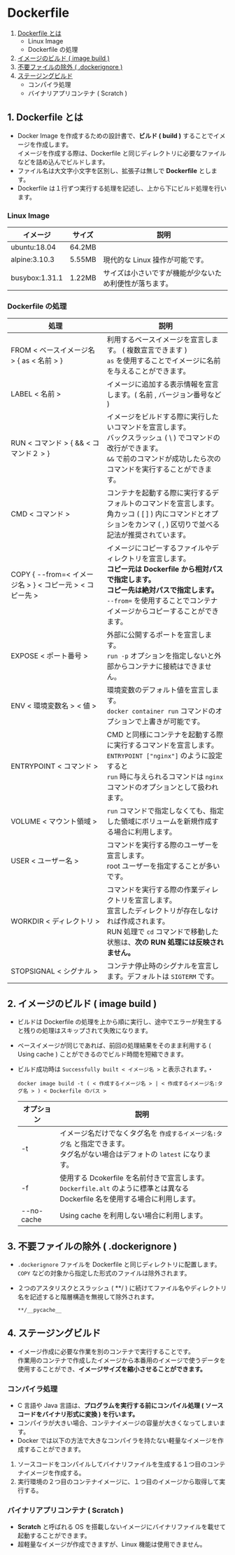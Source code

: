 # Dockerfile
1. [Dockerfile とは](#anchor1)
   - Linux Image
   - Dockerfile の処理
2. [イメージのビルド ( image build )](#anchor2)
3. [不要ファイルの除外 ( .dockerignore )](#anchor3)
4. [ステージングビルド](#anchor4)
   - コンパイラ処理
   - バイナリアプリコンテナ ( Scratch )

<a id="anchor1"></a>

## 1. Dockerfile とは
 - Docker Image を作成するための設計書で、**ビルド ( build )** することでイメージを作成します。<br>イメージを作成する際は、Dockerfile と同じディレクトリに必要なファイルなどを詰め込んでビルドします。
 - ファイル名は大文字小文字を区別し、拡張子は無しで **Dockerfile** とします。
 - Dockerfile は１行ずつ実行する処理を記述し、上から下にビルド処理を行います。

### Linux Image

|イメージ|サイズ|説明|
|----|----|---|
|ubuntu:18.04|64.2MB||
|alpine:3.10.3|5.55MB|現代的な Linux 操作が可能です。|
|busybox:1.31.1|1.22MB|サイズは小さいですが機能が少ないため利便性が落ちます。|

### Dockerfile の処理

|処理|説明|
|----|----|
|FROM < ベースイメージ名 > { as < 名前 > }|利用するベースイメージを宣言します。 ( 複数宣言できます )<br>` as ` を使用することでイメージに名前を与えることができます。|
|LABEL < 名前 >|イメージに追加する表示情報を宣言します。( 名前 , バージョン番号など )|
|RUN < コマンド > { && < コマンド２ > } |イメージをビルドする際に実行したいコマンドを宣言します。<br>バックスラッシュ ( \ ) でコマンドの改行ができます。<br>` && ` で前のコマンドが成功したら次のコマンドを実行することができます。 |
|CMD < コマンド >|コンテナを起動する際に実行するデフォルトのコマンドを宣言します。<br>角カッコ ( [ ] ) 内にコマンドとオプションをカンマ ( , ) 区切りで並べる記法が推奨されています。|
|COPY { --from=< イメージ名 > } < コピー元 > < コピー先 >|イメージにコピーするファイルやディレクトリを宣言します。<br>**コピー元は Dockerfile から相対パスで指定します。**<br>**コピー先は絶対パスで指定します。**<br>` --from= ` を使用することでコンテナイメージからコピーすることができます。|
|EXPOSE < ポート番号 >|外部に公開するポートを宣言します。<br>` run -p ` オプションを指定しないと外部からコンテナに接続はできません。|
|ENV < 環境変数名 > < 値 >|環境変数のデフォルト値を宣言します。<br>` docker container run ` コマンドのオプションで上書きが可能です。|
|ENTRYPOINT < コマンド >|CMD と同様にコンテナを起動する際に実行するコマンドを宣言します。<br>` ENTRYPOINT ["nginx"] ` のように設定すると<br> ` run ` 時に与えられるコマンドは ` nginx ` コマンドのオプションとして扱われます。|
|VOLUME < マウント領域 >|` run ` コマンドで指定しなくても、指定した領域にボリュームを新規作成する場合に利用します。|
|USER < ユーザー名 >|コマンドを実行する際のユーザーを宣言します。<br>root ユーザーを指定することが多いです。|
|WORKDIR < ディレクトリ > |コマンドを実行する際の作業ディレクトリを宣言します。<br>宣言したディレクトリが存在しなければ作成されます。<br>RUN 処理で ` cd ` コマンドで移動した状態は、**次の RUN 処理には反映されません。**|
|STOPSIGNAL < シグナル >|コンテナ停止時のシグナルを宣言します。デフォルトは ` SIGTERM ` です。|

<a id="anchor2"></a>

## 2. イメージのビルド ( image build )
 - ビルドは Dockerfile の処理を上から順に実行し、途中でエラーが発生すると残りの処理はスキップされて失敗になります。
 - ベースイメージが同じであれば、前回の処理結果をそのまま利用する ( Using cache ) ことができるのでビルド時間を短縮できます。
 - ビルド成功時は ` Successfully built < イメージ名 > ` と表示されます。・

   ```:コマンド
   docker image build -t ( < 作成するイメージ名 > | < 作成するイメージ名:タグ名 > ) < Dockerfile のパス >
   ```

   |オプション|説明|
   |----|----|
   |-t|イメージ名だけでなくタグ名を ` 作成するイメージ名:タグ名 ` と指定できます。<br>タグ名がない場合はデフォトの ` latest ` になります。|
   |-f|使用する Dcokerfile を名前付きで宣言します。<br>` Dockerfile.alt ` のように標準とは異なる Dockerfile 名を使用する場合に利用します。|
   |--no-cache|Using cache を利用しない場合に利用します。<br>|

<a id="anchor3"></a>

## 3. 不要ファイルの除外 ( .dockerignore )
 - ` .dockerignore ` ファイルを Dockerfile と同じディレクトリに配置します。<br>` COPY ` などの対象から指定した形式のファイルは除外されます。
 - ２つのアスタリスクとスラッシュ ( \*\*\/ ) に続けてファイル名やディレクトリ名を記述すると階層構造を無視して除外されます。

    ```:記述例
    **/__pycache__
    ```

<a id="anchor4"></a>

## 4. ステージングビルド
 - イメージ作成に必要な作業を別のコンテナで実行することです。<br>作業用のコンテナで作成したイメージから本番用のイメージで使うデータを使用することができ、**イメージサイズを縮小させることができます。**

### コンパイラ処理
 - C 言語や Java 言語は、**プログラムを実行する前にコンパイル処理 ( ソースコードをバイナリ形式に変換 ) を行います。**
 - コンパイラが大きい場合、コンテナイメージの容量が大きくなってしまいます。
 - Docker では以下の方法で大きなコンパイラを持たない軽量なイメージを作成することができます。
1. ソースコードをコンパイルしてバイナリファイルを生成する１つ目のコンテナイメージを作成する。
2. 実行環境の２つ目のコンテナイメージに、１つ目のイメージから取得して実行する。

### バイナリアプリコンテナ ( Scratch )
 - **Scratch** と呼ばれる OS を搭載しないイメージにバイナリファイルを載せて起動することができます。
 - 超軽量なイメージが作成できますが、Linux 機能は使用できません。
